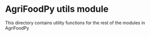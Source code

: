 # AgriFoodPy utils module

This directory contains utility functions for the rest of the modules in AgriFoodPy




